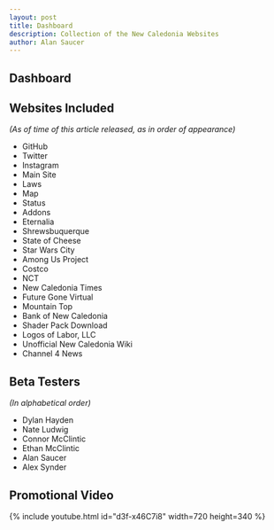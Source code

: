 ```yaml
---
layout: post
title: Dashboard
description: Collection of the New Caledonia Websites
author: Alan Saucer
---
```


## Dashboard

## Websites Included 
*(As of time of this article released, as in order of appearance)*

- GitHub
- Twitter
- Instagram
- Main Site
- Laws
- Map
- Status
- Addons
- Eternalia
- Shrewsbuquerque
- State of Cheese
- Star Wars City
- Among Us Project
- Costco
- NCT
- New Caledonia Times
- Future Gone Virtual
- Mountain Top
- Bank of New Caledonia
- Shader Pack Download
- Logos of Labor, LLC
- Unofficial New Caledonia Wiki
- Channel 4 News

## Beta Testers
*(In alphabetical order)*

- Dylan Hayden
- Nate Ludwig
- Connor McClintic
- Ethan McClintic
- Alan Saucer
- Alex Synder

## Promotional Video

{% include youtube.html id="d3f-x46C7i8" width=720 height=340 %}
<br>
